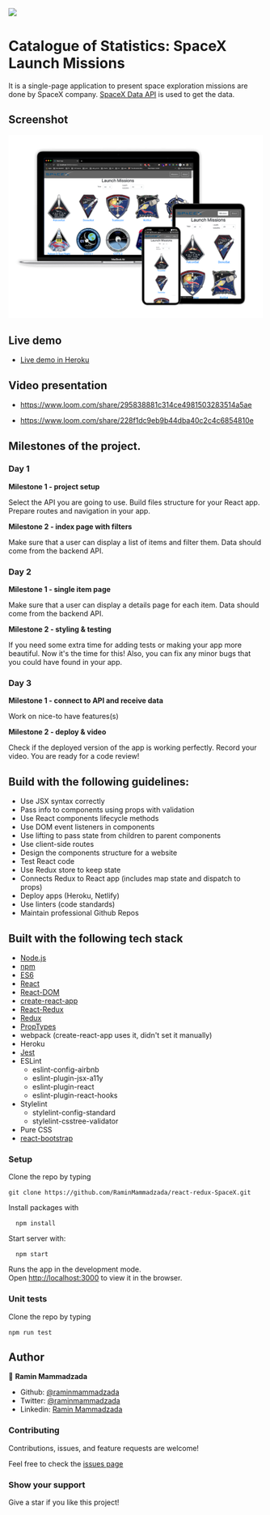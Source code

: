 ![](https://img.shields.io/badge/Microverse-blueviolet)

# Catalogue of Statistics: SpaceX Launch Missions

It is a single-page application to present space exploration missions are done by SpaceX company. [SpaceX Data API](https://docs.spacexdata.com/#intro) is used to get the data. 

## Screenshot

![screenshot](./docs/images/screenshot.png)


## Live demo

- [Live demo in Heroku](https://spacex-react-redux.herokuapp.com)

## Video presentation

  - https://www.loom.com/share/295838881c314ce4981503283514a5ae

  - https://www.loom.com/share/228f1dc9eb9b44dba40c2c4c6854810e


## Milestones of the project.

### Day 1

**Milestone 1 - project setup**

Select the API you are going to use. Build files structure for your React app. Prepare routes and navigation in your app.

**Milestone 2 - index page with filters**

Make sure that a user can display a list of items and filter them. Data should come from the backend API.

### Day 2

**Milestone 1 - single item page**

Make sure that a user can display a details page for each item. Data should come from the backend API.

**Milestone 2 - styling & testing**

If you need some extra time for adding tests or making your app more beautiful. Now it's the time for this! Also, you can fix any minor bugs that you could have found in your app.

### Day 3

**Milestone 1 - connect to API and receive data**

Work on nice-to have features(s)

**Milestone 2 - deploy & video**

Check if the deployed version of the app is working perfectly. Record your video. You are ready for a code review!

## Build with the following guidelines: 

- Use JSX syntax correctly
- Pass info to components using props with validation
- Use React components lifecycle methods
- Use DOM event listeners in components
- Use lifting to pass state from children to parent components
- Use client-side routes
- Design the components structure for a website
- Test React code
- Use Redux store to keep state
- Connects Redux to React app (includes map state and dispatch to props)
- Deploy apps (Heroku, Netlify)
- Use linters (code standards)
- Maintain professional Github Repos

## Built with the following tech stack

- [Node.js](www.nodejs.org)
- [npm](https://www.npmjs.com/)
- [ES6](http://es6-features.org/) 
- [React](https://reactjs.org/)
- [React-DOM](https://reactjs.org/docs/react-dom.html)
- [create-react-app](https://github.com/facebook/create-react-app)
- [React-Redux](https://github.com/reduxjs/react-redux)
- [Redux](https://github.com/reduxjs/redux)
- [PropTypes](https://www.npmjs.com/package/prop-types)
- webpack (create-react-app uses it, didn't set it manually)
- Heroku
- [Jest](https://jestjs.io/)
- ESLint
  - eslint-config-airbnb
  - eslint-plugin-jsx-a11y
  - eslint-plugin-react
  - eslint-plugin-react-hooks
- Stylelint
  - stylelint-config-standard
  - stylelint-csstree-validator
- Pure CSS
- [react-bootstrap](https://react-bootstrap.netlify.app/)


### Setup

Clone the repo by typing

```
git clone https://github.com/RaminMammadzada/react-redux-SpaceX.git
```

Install packages with

```
  npm install
```

Start server with:

```
  npm start
```
Runs the app in the development mode.\
Open [http://localhost:3000](http://localhost:3000) to view it in the browser.


### Unit tests

Clone the repo by typing

```
npm run test

```

## Author

👤 **Ramin Mammadzada**

- Github: [@raminmammadzada](https://github.com/raminmammadzada)
- Twitter: [@raminmammadzada](https://twitter.com/raminmammadzada)
- Linkedin: [Ramin Mammadzada](https://www.linkedin.com/in/raminmammadzada/)

### Contributing

Contributions, issues, and feature requests are welcome!

Feel free to check the [issues page](https://github.com/RaminMammadzada/react-redux-SpaceX/issues)

### Show your support

Give a star if you like this project!





